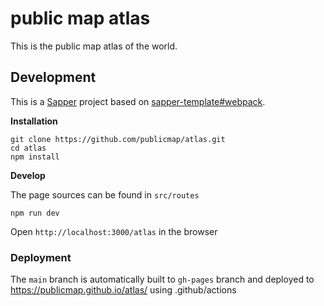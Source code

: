 # public map atlas

This is the public map atlas of the world.

## Development

This is a [Sapper](https://github.com/sveltejs/sapper) project based on [sapper-template#webpack](sveltejs/sapper-template#webpack).

**Installation**

```
git clone https://github.com/publicmap/atlas.git
cd atlas
npm install
```

**Develop**

The page sources can be found in `src/routes`

```
npm run dev
```

Open `http://localhost:3000/atlas` in the browser

### Deployment

The `main` branch is automatically built to `gh-pages` branch and deployed to https://publicmap.github.io/atlas/ using .github/actions